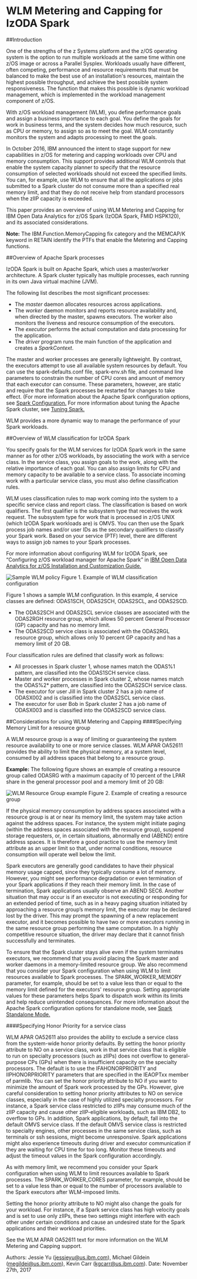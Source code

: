 <h1>WLM Metering and Capping for IzODA Spark</h1>

##Introduction

   One of the strengths of the z Systems platform and the z/OS operating system is the option to run multiple workloads at the same time within one z/OS image or across a Parallel Sysplex. Workloads usually have different, often competing, performance and resource requirements that must be balanced to make the best use of an installation's resources, maintain the highest possible throughput, and achieve the best possible system responsiveness. The function that makes this possible is dynamic workload management, which is implemented in the workload management component of z/OS.

   With z/OS workload management (WLM), you define performance goals and assign a business importance to each goal. You define the goals for work in business terms, and the system decides how much resource, such as CPU or memory, to assign so as to meet the goal. WLM constantly monitors the system and adapts processing to meet the goals.

   In October 2016, IBM announced the intent to stage support for new capabilities in z/OS for metering and capping workloads over CPU and memory consumption. This support provides additional WLM controls that enable the system capacity planner to specify that the resource consumption of selected workloads should not exceed the specified limits. You can, for example, use WLM to ensure that all the applications or jobs submitted to a Spark cluster do not consume more than a specified real memory limit, and that they do not receive help from standard processors when the zIIP capacity is exceeded.

   This paper provides an overview of using WLM Metering and Capping for IBM Open Data Analytics for z/OS Spark (IzODA Spark, FMID HSPK120), and its associated considerations.

   <strong>Note:</strong> The IBM.Function.MemoryCapping fix category and the MEMCAP/K keyword in RETAIN identify the PTFs that enable the Metering and Capping functions.

##Overview of Apache Spark processes

   IzODA Spark is built on Apache Spark, which uses a master/worker architecture. A Spark cluster typically has multiple processes, each running in its own Java virtual machine (JVM).

   The following list describes the most significant processes:
   <ul>
       <li>The <em>master</em> daemon allocates resources across applications.</li>
       <li>The <em>worker</em> daemon monitors and reports resource availability and, when directed by the master, spawns executors. The worker also monitors the liveness and resource consumption of the executors.</li>
       <li>The <em>executor</em> performs the actual computation and data processing for the application.</li>
       <li>The <em>driver</em> program runs the main function of the application and creates a <em>SparkContext</em>.</li>
  </ul>
   The master and worker processes are generally lightweight. By contrast, the executors attempt to use all available system resources by default. You can use the spark-defaults.conf file, spark-env.sh file, and command line parameters to constrain the number of CPU cores and amount of memory that each executor can consume. These parameters, however, are static and require that the Spark processes be restarted for changes to take effect. (For more information about the Apache Spark configuration options, see <a href="https://spark.apache.org/docs/2.1.1/configuration.html" target="_blank" rel="noopener noreferrer">Spark Configuration.</a> For more information about tuning the Apache Spark cluster, see <a href="https://spark.apache.org/docs/2.1.1/tuning.html" target="_blank" rel="noopener noreferrer">Tuning Spark.</a>

   WLM provides a more dynamic way to manage the performance of your Spark workloads.

##Overview of WLM classification for IzODA Spark

   You specify goals for the WLM services for IzODA Spark work in the same manner as for other z/OS workloads, by associating the work with a service class. In the service class, you assign goals to the work, along with the relative importance of each goal. You can also assign limits for CPU and memory capacity to be available to a service class. To associate incoming work with a particular service class, you must also define classification rules.

   WLM uses classification rules to map work coming into the system to a specific service class and report class. The classification is based on work qualifiers. The first qualifier is the subsystem type that receives the work request. The subsystem type for work that is processed in z/OS UNIX (which IzODA Spark workloads are) is OMVS. You can then use the Spark process job names and/or user IDs as the secondary qualifiers to classify your Spark work. Based on your service (PTF) level, there are different ways to assign job names to your Spark processes.

   For more information about configuring WLM for IzODA Spark, see “Configuring z/OS workload manager for Apache Spark” in <a href="https://www.ibm.com/support/knowledgecenter/SS3H8V_1.1.0/com.ibm.izoda.v1r1.azka100/toc.html" target="_blank" rel="noopener noreferrer">IBM Open Data Analytics for z/OS Installation and Customization Guide.</a>


   ![Sample WLM policy](../img/wlm-mc-spark.png)
   Figure 1. Example of WLM classification configuration

   Figure 1 shows a sample WLM configuration. In this example, 4 service classes are defined: ODAS1SCH, ODAS2SCH, ODAS2SCL, and ODAS2SCD.
   <ul>
       <li>The ODAS2SCH and ODAS2SCL service classes are associated with the ODAS2RGH resource group, which allows 50 percent General Processor (GP) capacity and has no memory limit.</li>
       <li>The ODAS2SCD service class is associated with the ODAS2RGL resource group, which allows only 10 percent GP capacity and has a memory limit of 20 GB.</li>
  </ul>
   Four classification rules are defined that classify work as follows:
   <ul>
       <li>All processes in Spark cluster 1, whose names match the ODAS%1 pattern, are classified into the ODAS1SCH service class.</li>
       <li>Master and worker processes in Spark cluster 2, whose names match the ODAS%2* pattern, are classified into the ODAS2SCH service class.</li>
       <li>The executor for user Jill in Spark cluster 2 has a job name of ODASX002 and is classified into the ODAS2SCL service class.</li>
       <li>The executor for user Bob in Spark cluster 2 has a job name of ODASX003 and is classified into the ODAS2SCD service class.</li>
   </ul>

##Considerations for using WLM Metering and Capping
####Specifying Memory Limit for a resource group

   A WLM resource group is a way of limiting or guaranteeing the system resource availability to one or more service classes. WLM APAR OA52611 provides the ability to limit the physical memory, at a system level, consumed by all address spaces that belong to a resource group.

   <strong>Example:</strong> The following figure shows an example of creating a resource group called ODASRG with a maximum capacity of 10 percent of the LPAR share in the general processor pool and a memory limit of 20 GB:

   ![WLM Resource Group example](../img/wlm-resource-group.png)
   Figure 2. Example of creating a resource group


   If the physical memory consumption by address spaces associated with a resource group is at or near its memory limit, the system may take action against the address spaces. For instance, the system might initiate paging (within the address spaces associated with the resource group), suspend storage requesters, or, in certain situations, abnormally end (ABEND) entire address spaces. It is therefore a good practice to use the memory limit attribute as an upper limit so that, under normal conditions, resource consumption will operate well below the limit.

   Spark executors are generally good candidates to have their physical memory usage capped, since they typically consume a lot of memory. However, you might see performance degradation or even termination of your Spark applications if they reach their memory limit. In the case of termination, Spark applications usually observe an ABEND SEC6. Another situation that may occur is if an executor is not executing or responding for an extended period of time, such as in a heavy paging situation initiated by approaching a resource group’s memory limit, the executor may be declared lost by the driver. This may prompt the spawning of a new replacement executor, and it becomes possible to have two or more executors running in the same resource group performing the same computation. In a highly competitive resource situation, the driver may declare that it cannot finish successfully and terminates.

   To ensure that the Spark cluster stays alive even if the system terminates executors, we recommend that you avoid placing the Spark master and worker daemons in a memory-limited resource group. We also recommend that you consider your Spark configuration when using WLM to limit resources available to Spark processes. The SPARK_WORKER_MEMORY parameter, for example, should be set to a value less than or equal to the memory limit defined for the executors' resource group. Setting appropriate values for these parameters helps Spark to dispatch work within its limits and help reduce unintended consequences. For more information about the Apache Spark configuration options for standalone mode, see <a href="https://spark.apache.org/docs/2.1.1/spark-standalone.html" target="_blank" rel="noopener noreferrer">Spark Standalone Mode.</a>

####Specifying Honor Priority for a service class

   WLM APAR OA52611 also provides the ability to exclude a service class from the system-wide honor priority defaults. By setting the honor priority attribute to NO on a service class, work in that service class that is eligible to run on specialty processors (such as zIIPs) does not overflow to general-purpose CPs (GPs) when there is insufficient capacity on the specialty processors. The default is to use the IFAHONORPRIORITY and IIPHONORPRIORITY parameters that are specified in the IEAOPTxx member of parmlib.
   You can set the honor priority attribute to NO if you want to minimize the amount of Spark work processed by the GPs. However, give careful consideration to setting honor priority attributes to NO on service classes, especially in the case of highly utilized specialty processors. For instance, a Spark service class restricted to zIIPs may consume much of the zIIP capacity and cause other zIIP-eligible workloads, such as IBM DB2, to overflow to GPs. In addition, Spark applications, by default, fall into the default OMVS service class. If the default OMVS service class is restricted to specialty engines, other processes in the same service class, such as terminals or ssh sessions, might become unresponsive. Spark applications might also experience timeouts during driver and executor communication if they are waiting for CPU time for too long. Monitor these timeouts and adjust the timeout values in the Spark configuration accordingly.

   As with memory limit, we recommend you consider your Spark configuration when using WLM to limit resources available to Spark processes. The SPARK_WORKER_CORES parameter, for example, should be set to a value less than or equal to the number of processors available to the Spark executors after WLM-imposed limits.

   Setting the honor priority attribute to NO might also change the goals for your workload. For instance, if a Spark service class has high velocity goals and is set to use only zIIPs, these two settings might interfere with each other under certain conditions and cause an undesired state for the Spark applications and their workload priorities.

   See the WLM APAR OA52611 text for more information on the WLM Metering and Capping support.

Authors: Jessie Yu (jessieyu@us.ibm.com), Michael Gildein (megildei@us.ibm.com), Kevin Carr (kgcarr@us.ibm.com).    Date: November 27th, 2017
